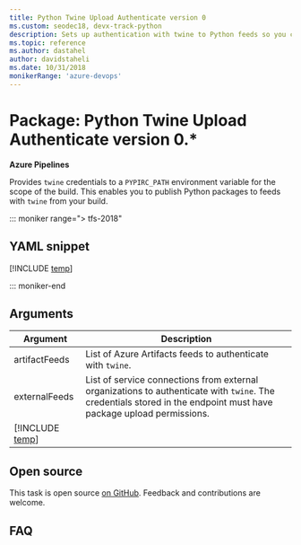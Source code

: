 ```yaml
---
title: Python Twine Upload Authenticate version 0
ms.custom: seodec18, devx-track-python
description: Sets up authentication with twine to Python feeds so you can publish Python packages in your pipeline. 
ms.topic: reference
ms.author: dastahel
author: davidstaheli
ms.date: 10/31/2018
monikerRange: 'azure-devops'
---
```


# Package: Python Twine Upload Authenticate version 0.*

**Azure Pipelines**

Provides `twine` credentials to a `PYPIRC_PATH` environment variable for the scope of the build. This enables you to publish Python packages to feeds with `twine` from your build. 

::: moniker range="> tfs-2018"

## YAML snippet

[!INCLUDE [temp](../../includes/yaml/TwineAuthenticateV0.md)]

::: moniker-end

## Arguments


| Argument                       | Description                                                         |
| ------------------------------ | ------------------------------------------------------------------- |
| artifactFeeds                  | List of Azure Artifacts feeds to authenticate with `twine`.           |
| externalFeeds                  | List of service connections from external organizations to authenticate with `twine`. The credentials stored in the endpoint must have package upload permissions. |
| [!INCLUDE [temp](../../includes/control-options-arguments.md)] | |


## Open source

This task is open source [on GitHub](https://github.com/Microsoft/azure-pipelines-tasks). Feedback and contributions are welcome.

## FAQ

